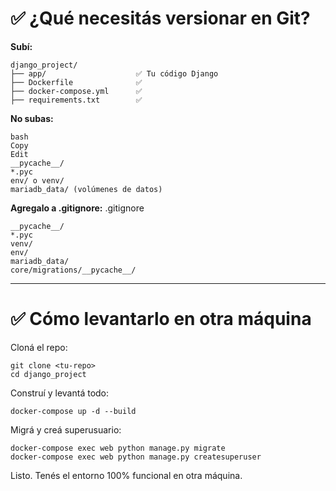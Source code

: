 # ✅ ¿Qué necesitás versionar en Git?


**Subí:**
```
django_project/
├── app/                    ✅ Tu código Django
├── Dockerfile              ✅
├── docker-compose.yml      ✅
├── requirements.txt        ✅
```

**No subas:**
```
bash
Copy
Edit
__pycache__/
*.pyc
env/ o venv/
mariadb_data/ (volúmenes de datos)
``` 

**Agregalo a .gitignore:**
.gitignore
```
__pycache__/
*.pyc
venv/
env/
mariadb_data/
core/migrations/__pycache__/
```

---

# ✅ Cómo levantarlo en otra máquina
Cloná el repo:
```
git clone <tu-repo>
cd django_project
```

Construí y levantá todo:
```
docker-compose up -d --build
``` 

Migrá y creá superusuario:
```
docker-compose exec web python manage.py migrate
docker-compose exec web python manage.py createsuperuser
```

Listo. Tenés el entorno 100% funcional en otra máquina.
